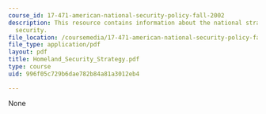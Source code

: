 ```yaml
---
course_id: 17-471-american-national-security-policy-fall-2002
description: This resource contains information about the national strategy for homeland
  security.
file_location: /coursemedia/17-471-american-national-security-policy-fall-2002/996f05c729b6dae782b84a81a3012eb4_Homeland_Security_Strategy.pdf
file_type: application/pdf
layout: pdf
title: Homeland_Security_Strategy.pdf
type: course
uid: 996f05c729b6dae782b84a81a3012eb4

---
```

None